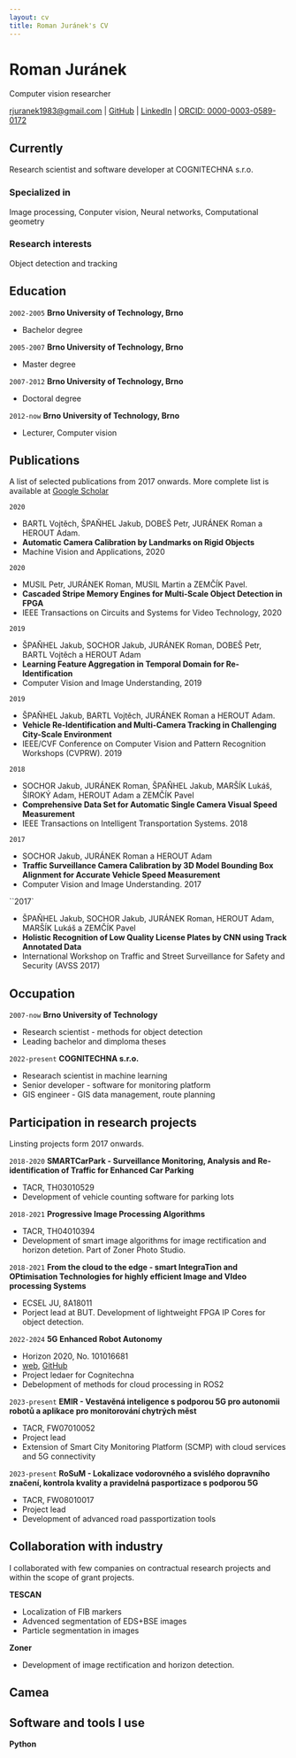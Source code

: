 ```yaml
---
layout: cv
title: Roman Juránek's CV
---
```

# Roman Juránek
Computer vision researcher

<!--
<div id="webaddress">
<a href="rjuranek1983@gmail.com">rjuranek1983@gmail.com</a>
<a href="https://github.com/RomanJuranek">GitHub</a>
</div>
-->
[rjuranek1983@gmail.com](rjuranek1983@gmail.com) |
[GitHub](https://github.com/RomanJuranek) |
[LinkedIn](cz.linkedin.com/in/romanjuranek/) | 
[ORCID: 0000-0003-0589-0172](https://orcid.org/0000-0003-0589-0172)



## Currently

Research scientist and software developer at COGNITECHNA s.r.o.

### Specialized in

Image processing, Conputer vision, Neural networks, Computational geometry

### Research interests

Object detection and tracking 

## Education

`2002-2005`
__Brno University of Technology, Brno__
- Bachelor degree

`2005-2007`
__Brno University of Technology, Brno__
- Master degree

`2007-2012`
__Brno University of Technology, Brno__
- Doctoral degree

`2012-now`
__Brno University of Technology, Brno__
- Lecturer, Computer vision



## Publications

A list of selected publications from 2017 onwards. More complete list is available at [Google Scholar](https://scholar.google.com/citations?user=TpdFhowAAAAJ&hl=cs)

`2020`
- BARTL Vojtěch, ŠPAŇHEL Jakub, DOBEŠ Petr, JURÁNEK Roman a HEROUT Adam.
- __Automatic Camera Calibration by Landmarks on Rigid Objects__
- Machine Vision and Applications, 2020

`2020`
- MUSIL Petr, JURÁNEK Roman, MUSIL Martin a ZEMČÍK Pavel.
- __Cascaded Stripe Memory Engines for Multi-Scale Object Detection in FPGA__
- IEEE Transactions on Circuits and Systems for Video Technology, 2020

`2019`
- ŠPAŇHEL Jakub, SOCHOR Jakub, JURÁNEK Roman, DOBEŠ Petr, BARTL Vojtěch a HEROUT Adam
- __Learning Feature Aggregation in Temporal Domain for Re-Identification__
- Computer Vision and Image Understanding, 2019

`2019`
- ŠPAŇHEL Jakub, BARTL Vojtěch, JURÁNEK Roman a HEROUT Adam.
- __Vehicle Re-Identification and Multi-Camera Tracking in Challenging City-Scale Environment__
- IEEE/CVF Conference on Computer Vision and Pattern Recognition Workshops (CVPRW). 2019

`2018`
- SOCHOR Jakub, JURÁNEK Roman, ŠPAŇHEL Jakub, MARŠÍK Lukáš, ŠIROKÝ Adam, HEROUT Adam a ZEMČÍK Pavel
- __Comprehensive Data Set for Automatic Single Camera Visual Speed Measurement__
- IEEE Transactions on Intelligent Transportation Systems. 2018

`2017`
- SOCHOR Jakub, JURÁNEK Roman a HEROUT Adam
- __Traffic Surveillance Camera Calibration by 3D Model Bounding Box Alignment for Accurate Vehicle Speed Measurement__
- Computer Vision and Image Understanding. 2017

``2017`
- ŠPAŇHEL Jakub, SOCHOR Jakub, JURÁNEK Roman, HEROUT Adam, MARŠÍK Lukáš a ZEMČÍK Pavel 
- __Holistic Recognition of Low Quality License Plates by CNN using Track Annotated Data__
- International Workshop on Traffic and Street Surveillance for Safety and Security (AVSS 2017)


## Occupation

`2007-now`
__Brno University of Technology__
- Research scientist - methods for object detection
- Leading bachelor and dimploma theses

`2022-present`
__COGNITECHNA s.r.o.__
- Researach scientist in machine learning
- Senior developer - software for monitoring platform
- GIS engineer - GIS data management, route planning


## Participation in research projects

Linsting projects form 2017 onwards.

`2018-2020`
__SMARTCarPark - Surveillance Monitoring, Analysis and Re-identification of Traffic for Enhanced Car Parking__
- TACR, TH03010529
- Development of vehicle counting software for parking lots

`2018-2021`
__Progressive Image Processing Algorithms__
- TACR, TH04010394
- Development of smart image algorithms for image rectification and horizon detetion. Part of Zoner Photo Studio.

`2018-2021`
__From the cloud to the edge - smart IntegraTion and OPtimisation Technologies for highly efficient Image and VIdeo processing Systems__
- ECSEL JU, 8A18011
- Porject lead at BUT. Development of lightweight FPGA IP Cores for object detection.

`2022-2024`
__5G Enhanced Robot Autonomy__
- Horizon 2020, No. 101016681
- [web](https://5g-era.eu/), [GitHub](https://github.com/5G-ERA)
- Project ledaer for Cognitechna
- Debelopment of methods for cloud processing in ROS2

`2023-present`
__EMIR - Vestavěná inteligence s podporou 5G pro autonomii robotů a aplikace pro monitorování chytrých měst__
- TACR, FW07010052
- Project lead
- Extension of Smart City Monitoring Platform (SCMP) with cloud services and 5G connectivity

`2023-present`
__RoSuM - Lokalizace vodorovného a svislého dopravního značení, kontrola kvality a pravidelná pasportizace s podporou 5G__
- TACR, FW08010017
- Project lead
- Development of advanced road passportization tools


## Collaboration with industry

I collaborated with few companies on contractual research projects and within the scope of grant projects.

__TESCAN__
- Localization of FIB markers
- Advenced segmentation of EDS+BSE images
- Particle segmentation in images

__Zoner__
- Development of image rectification and horizon detection.

__Camea__
-   

## Software and tools I use

__Python__

<!-- ### Footer

Last updated: May 2013 -->



